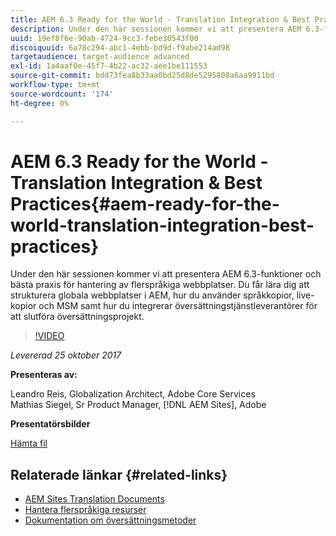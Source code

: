 ```yaml
---
title: AEM 6.3 Ready for the World - Translation Integration & Best Practices
description: Under den här sessionen kommer vi att presentera AEM 6.3-funktioner och bästa praxis för hantering av flerspråkiga webbplatser. Du får lära dig att strukturera globala webbplatser i AEM, hur du använder språkkopior, live-kopior och MSM samt hur du integrerar översättningstjänstleverantörer för att slutföra översättningsprojekt.
uuid: 19ef8f6e-90ab-4724-9cc3-febe30543f00
discoiquuid: 6a78c294-abc1-4ebb-bd9d-f9abe214ad98
targetaudience: target-audience advanced
exl-id: 1a4aaf0e-45f7-4b22-ac32-aee1be111553
source-git-commit: bdd73fea8b33aa0bd25d8de5295808a6aa9911bd
workflow-type: tm+mt
source-wordcount: '174'
ht-degree: 0%

---
```


# AEM 6.3 Ready for the World - Translation Integration &amp; Best Practices{#aem-ready-for-the-world-translation-integration-best-practices}

Under den här sessionen kommer vi att presentera AEM 6.3-funktioner och bästa praxis för hantering av flerspråkiga webbplatser. Du får lära dig att strukturera globala webbplatser i AEM, hur du använder språkkopior, live-kopior och MSM samt hur du integrerar översättningstjänstleverantörer för att slutföra översättningsprojekt.

>[!VIDEO](https://video.tv.adobe.com/v/21532/?quality=9)

*Levererad 25 oktober 2017*

**Presenteras av:**

Leandro Reis, Globalization Architect, Adobe Core Services\
Mathias Siegel, Sr Product Manager, [!DNL AEM Sites], Adobe

**Presentatörsbilder**

[Hämta fil](assets/immerse-2017-translationpresentation-rev1.pdf)

## Relaterade länkar {#related-links}

* [AEM Sites Translation Documents](https://docs.adobe.com/docs/en/aem/6-3/administer/sites/translation.html)
* [Hantera flerspråkiga resurser](https://docs.adobe.com/docs/en/aem/6-3/author/assets/managing-assets-touch-ui/multilingual-assets.html)
* [Dokumentation om översättningsmetoder](https://docs.adobe.com/docs/en/aem/6-3/administer/sites/translation/tc-bp.html)
